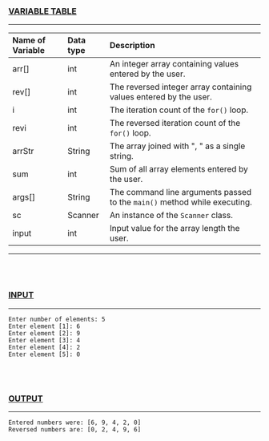 ### <u>VARIABLE TABLE</u>
---
| Name of Variable | Data type | Description
|:---              |:---       |:---
|arr[]             |int        |An integer array containing values entered by the user.
|rev[]             |int        |The reversed integer array containing values entered by the user.
|i                 |int        |The iteration count of the `for()` loop.
|revi              |int        |The reversed iteration count of the `for()` loop.
|arrStr            |String     |The array joined with ", " as a single string.
|sum               |int        |Sum of all array elements entered by the user.
|args[]            |String     |The command line arguments passed to the `main()` method while executing.
|sc                |Scanner    |An instance of the `Scanner` class.
|input             |int        |Input value for the array length the user.
---
<br></br>
### <u>INPUT</u>
---
```
Enter number of elements: 5
Enter element [1]: 6
Enter element [2]: 9
Enter element [3]: 4
Enter element [4]: 2
Enter element [5]: 0
```
<br></br>
### <u>OUTPUT</u>
---
```
Entered numbers were: [6, 9, 4, 2, 0]
Reversed numbers are: [0, 2, 4, 9, 6]
```